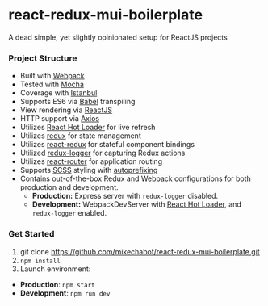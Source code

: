 # react-redux-mui-boilerplate
A dead simple, yet slightly opinionated setup for ReactJS projects

### Project Structure

* Built with [Webpack](https://webpack.github.io/)
* Tested with [Mocha](https://mochajs.org/)
* Coverage with [Istanbul](https://gotwarlost.github.io/istanbul/)
* Supports ES6 via [Babel](https://babeljs.io/) transpiling
* View rendering via [ReactJS](https://facebook.github.io/react/)
* HTTP support via [Axios](https://github.com/mzabriskie/axios)
* Utilizes [React Hot Loader](http://gaearon.github.io/react-hot-loader/) for live refresh
* Utilizes [redux](http://redux.js.org/index.html) for state management
* Utilizes [react-redux](https://github.com/reactjs/react-redux) for stateful component bindings
* Utilized [redux-logger](https://github.com/theaqua/redux-logger) for capturing Redux actions 
* Utilizes [react-router](https://github.com/reactjs/react-router) for application routing
* Supports [SCSS](http://sass-lang.com/) styling with [autoprefixing](https://github.com/postcss/autoprefixer)
* Contains out-of-the-box Redux and Webpack configurations for both production and development. 
  * **Production:** Express server with `redux-logger` disabled.
  * **Development:** WebpackDevServer with [React Hot Loader](http://gaearon.github.io/react-hot-loader/), and `redux-logger` enabled.


### Get Started
1. git clone https://github.com/mikechabot/react-redux-mui-boilerplate.git
2. `npm install`
3. Launch environment:
  *  **Production**: `npm start`
  *  **Development**: `npm run dev`
